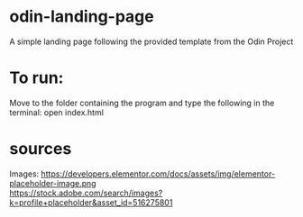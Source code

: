 # odin-landing-page
A simple landing page following the provided template from the Odin Project

# To run:
Move to the folder containing the program and type the following in the terminal:
open index.html

# sources
Images:
https://developers.elementor.com/docs/assets/img/elementor-placeholder-image.png  
https://stock.adobe.com/search/images?k=profile+placeholder&asset_id=516275801
